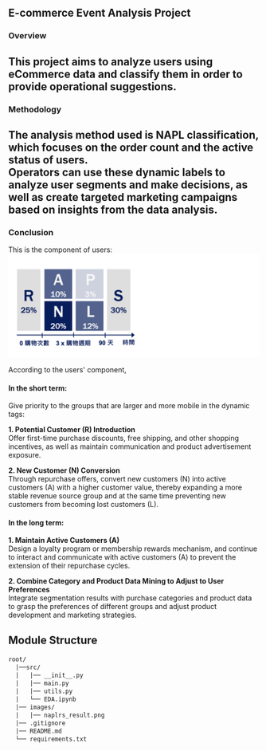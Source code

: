 ## E-commerce Event Analysis Project

### Overview

This project aims to analyze users using eCommerce data and classify them in order to provide operational suggestions.
-----
### Methodology

The analysis method used is NAPL classification, which focuses on the order count and the active status of users.\
Operators can use these dynamic labels to analyze user segments and make decisions, as well as create targeted marketing campaigns based on insights from the data analysis.
-----
### Conclusion

This is the component of users:
![NAPLSR result](/images/naplrs_result.png)

According to the users' component, 

#### In the short term:

Give priority to the groups that are larger and more mobile in the dynamic tags:

**1. Potential Customer (R) Introduction**\
   Offer first-time purchase discounts, free shipping, and other shopping incentives, as well as maintain communication and product advertisement exposure.

**2. New Customer (N) Conversion**\
  Through repurchase offers, convert new customers (N) into active customers (A) with a higher customer value, thereby expanding a more stable revenue source group and at the same time preventing new customers from becoming lost customers (L).

#### In the long term:

**1. Maintain Active Customers (A)**\
  Design a loyalty program or membership rewards mechanism, and continue to interact and communicate with active customers (A) to prevent the extension of their repurchase cycles.

**2. Combine Category and Product Data Mining to Adjust to User Preferences**\
  Integrate segmentation results with purchase categories and product data to grasp the preferences of different groups and adjust product development and marketing strategies.

## Module Structure

```plaintext
root/
  |──src/
  |   |── __init__.py
  |   |── main.py
  |   |── utils.py
  |   └── EDA.ipynb
  |── images/
  |   |── naplrs_result.png
  |── .gitignore
  |── README.md
  └── requirements.txt
```
